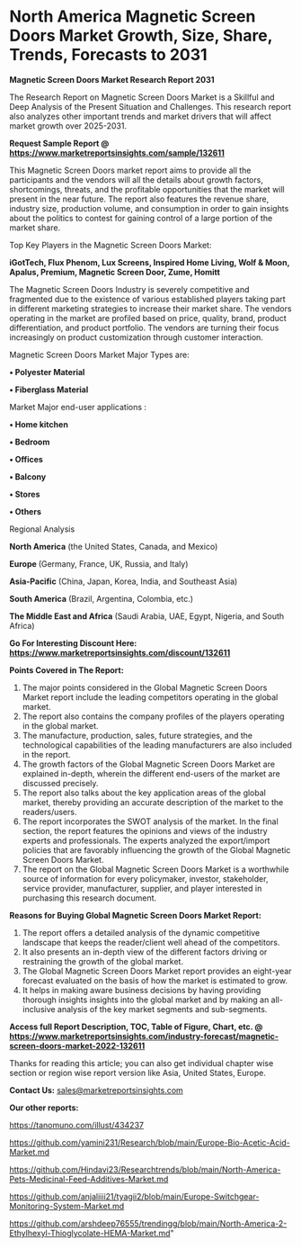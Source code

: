 # North America Magnetic Screen Doors Market Growth, Size, Share, Trends, Forecasts to 2031

<strong>Magnetic Screen Doors Market Research Report 2031</strong>

The Research Report on Magnetic Screen Doors Market is a Skillful and Deep Analysis of the Present Situation and Challenges. This research report also analyzes other important trends and market drivers that will affect market growth over 2025-2031.

<strong>Request Sample Report @ <a href=https://www.marketreportsinsights.com/sample/132611>https://www.marketreportsinsights.com/sample/132611</a></strong>

This Magnetic Screen Doors market report aims to provide all the participants and the vendors will all the details about growth factors, shortcomings, threats, and the profitable opportunities that the market will present in the near future. The report also features the revenue share, industry size, production volume, and consumption in order to gain insights about the politics to contest for gaining control of a large portion of the market share.

Top Key Players in the Magnetic Screen Doors Market:

<strong>iGotTech, Flux Phenom, Lux Screens, Inspired Home Living, Wolf & Moon, Apalus, Premium, Magnetic Screen Door, Zume, Homitt</strong>

The Magnetic Screen Doors Industry is severely competitive and fragmented due to the existence of various established players taking part in different marketing strategies to increase their market share. The vendors operating in the market are profiled based on price, quality, brand, product differentiation, and product portfolio. The vendors are turning their focus increasingly on product customization through customer interaction.

Magnetic Screen Doors Market Major Types are:

<strong>• Polyester Material

• Fiberglass Material</strong>

Market Major end-user applications :

<strong>• Home kitchen

• Bedroom

• Offices

• Balcony

• Stores

• Others</strong>

Regional Analysis

</u><strong><b>North America</b></strong> (the United States, Canada, and Mexico)

<strong><b>Europe </b></strong>(Germany, France, UK, Russia, and Italy)

<strong><b>Asia-Pacific</b></strong> (China, Japan, Korea, India, and Southeast Asia)

<strong><b>South America</b></strong> (Brazil, Argentina, Colombia, etc.)

<strong><b>The Middle East and Africa</b></strong> (Saudi Arabia, UAE, Egypt, Nigeria, and South Africa)

<strong>Go For Interesting Discount Here: <a href=https://www.marketreportsinsights.com/discount/132611>https://www.marketreportsinsights.com/discount/132611</a></strong>

<strong>Points Covered in The Report:</strong>
<ol>
  <li>The major points considered in the Global Magnetic Screen Doors Market report include the leading competitors operating in the global market.</li>
  <li>The report also contains the company profiles of the players operating in the global market.</li>
  <li>The manufacture, production, sales, future strategies, and the technological capabilities of the leading manufacturers are also included in the report.</li>
  <li>The growth factors of the Global Magnetic Screen Doors Market are explained in-depth, wherein the different end-users of the market are discussed precisely.</li>
  <li>The report also talks about the key application areas of the global market, thereby providing an accurate description of the market to the readers/users.</li>
  <li>The report incorporates the SWOT analysis of the market. In the final section, the report features the opinions and views of the industry experts and professionals. The experts analyzed the export/import policies that are favorably influencing the growth of the Global Magnetic Screen Doors Market.</li>
  <li>The report on the Global Magnetic Screen Doors Market is a worthwhile source of information for every policymaker, investor, stakeholder, service provider, manufacturer, supplier, and player interested in purchasing this research document.</li>
</ol>
<strong>Reasons for Buying Global Magnetic Screen Doors Market Report:</strong>

<ol>
  <li>The report offers a detailed analysis of the dynamic competitive landscape that keeps the reader/client well ahead of the competitors.</li>
  <li>It also presents an in-depth view of the different factors driving or restraining the growth of the global market.</li>
  <li>The Global Magnetic Screen Doors Market report provides an eight-year forecast evaluated on the basis of how the market is estimated to grow.</li>
  <li>It helps in making aware business decisions by having providing thorough insights insights into the global market and by making an all-inclusive analysis of the key market segments and sub-segments.</li>
</ol>
<strong>Access full Report Description, TOC, Table of Figure, Chart, etc. @ <a href=https://www.marketreportsinsights.com/industry-forecast/magnetic-screen-doors-market-2022-132611>https://www.marketreportsinsights.com/industry-forecast/magnetic-screen-doors-market-2022-132611</a></strong>


Thanks for reading this article; you can also get individual chapter wise section or region wise report version like Asia, United States, Europe.

<strong>Contact Us:</strong>
sales@marketreportsinsights.com

<strong>Our other reports:</strong>

<a href=https://tanomuno.com/illust/434237>https://tanomuno.com/illust/434237</a>

<a href=https://github.com/yamini231/Research/blob/main/Europe-Bio-Acetic-Acid-Market.md>https://github.com/yamini231/Research/blob/main/Europe-Bio-Acetic-Acid-Market.md</a>

<a href=https://github.com/Hindavi23/Researchtrends/blob/main/North-America-Pets-Medicinal-Feed-Additives-Market.md>https://github.com/Hindavi23/Researchtrends/blob/main/North-America-Pets-Medicinal-Feed-Additives-Market.md</a>

<a href=https://github.com/anjaliiii21/tyagii2/blob/main/Europe-Switchgear-Monitoring-System-Market.md>https://github.com/anjaliiii21/tyagii2/blob/main/Europe-Switchgear-Monitoring-System-Market.md</a>

<a href=https://github.com/arshdeep76555/trendingg/blob/main/North-America-2-Ethylhexyl-Thioglycolate-HEMA-Market.md>https://github.com/arshdeep76555/trendingg/blob/main/North-America-2-Ethylhexyl-Thioglycolate-HEMA-Market.md</a>"
